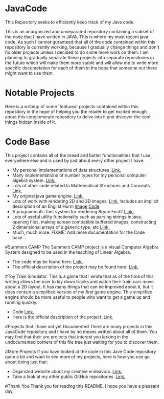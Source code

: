 # JavaCode
This Repository seeks to efficiently keep track of my Java code.

This is an unorganized and unseparated repository containing a subset of the code that I have written in JAVA.
This is where my most recent java code. As such I cannot guranteed that all of the code contained within this repository is currently working,
because I gradually change things and don't fix older projects unless I decided to do some more work on them.
I am planning to gradually separate these projects into separate repositories in the future which will make them more stable and will allow me to write more specific documetation for each of them in the hope that someone out there might want to use them.

# Notable Projects
Here is a writeup of some 'featured' projects contained within this repository in the hope of helping you the reader to get excited enough about this conglomerate repository to delve into it and discover the cool things hidden inside of it.

# Code Base
This project contains all of the bread and butter functionalities that I use everywhere else and is used by just about every other project I have.
- My personal implementations of data structures. [Link.](https://github.com/Bryce-Summers/JavaCode/tree/master/Major%20Projects/Code%20Base/src/Data_Structures)
- Many implementations of number types for my personal computer algebra system. [Link.](https://github.com/Bryce-Summers/JavaCode/tree/master/Major%20Projects/Code%20Base/src/BryceMath/Numbers)
- Lots of other code related to Mathematical Structures and Concepts. [Link.](https://github.com/Bryce-Summers/JavaCode/tree/master/Major%20Projects/Code%20Base/src/BryceMath)
- My original java game engine. [Link.](https://github.com/Bryce-Summers/JavaCode/tree/master/Major%20Projects/Code%20Base/src/Game_Engine)
- Lots of work with rendering 2D and 3D images. [Link.](https://github.com/Bryce-Summers/JavaCode/tree/master/Major%20Projects/Code%20Base/src/BryceImages) Includes an implicit description of an Englist Horn! [Image](https://flic.kr/p/Bvjb26) [Code](https://github.com/Bryce-Summers/JavaCode/blob/master/Major%20Projects/Code%20Base/src/BryceImages/ColorCalculators/RayMarching/ColorCalculators/ccEnglishHorn.java)
- A programmatic font system for rendering Bryce Font2 [Link.](https://github.com/Bryce-Summers/JavaCode/blob/master/Major%20Projects/Code%20Base/src/Game_Engine/Engine/text/ccAlphabet.java)
- Lots of useful utility functionality such as parsing strings in java, opening files, making screen compatible buffered images, constructing 2 dimensional arrays of a generic type, etc [Link.](https://github.com/Bryce-Summers/JavaCode/tree/master/Major%20Projects/Code%20Base/src/util)
- Much, much more. FIXME: Add more documentation for the Code base...


#Summers CAMP
The Summers CAMP project is a visual Computer Algebra System designed to be used in the teaching of Linear Algebra.
- The code may be found here. [Link.](https://github.com/Bryce-Summers/JavaCode/tree/master/Major%20Projects/SummersCAMP)
- The official description of the project may be found here: [Link.](http://bryce-summers.github.io/Project_Pages/SummersCAMP.html)

#Toy Train Simulator.
This is a game that I wrote that as of the time of this writing allows the user to lay down tracks and watch their train cars move about a 2D layout. It has many things that can be improved about it, but it does contain a simplified version of my first game engine. This simplified engine should be more useful to people who want to get a game up and running quickly.
- Code [Link.](https://github.com/Bryce-Summers/JavaCode/tree/master/game_TrainOp)
- Here is the official description of the project. [Link.](http://golancourses.net/2015/brycesummers/05/12/toy-train-simulator-bryces-capstone-project/)


#Projects that I have not yet Documented
There are many projects in this JavaCode repository and I have by no means written about all of them. You may find that their are projects that interest you lerking in the undocumented corners of this file tree just waiting for you to discover them.

#More Projects
If you have looked at the code in this Jave Code repository quite a bit and want to see more of my projects, here is how you can go about doing just that:
- Organized website about my creative endeavors. [Link.](www.brycesummers.com)
- Take a look at my other public GitHub repositories. [Link.](https://github.com/Bryce-Summers?tab=repositories)

#Thank You
Thank you for reading this README. I hope you have a pleasant day.


